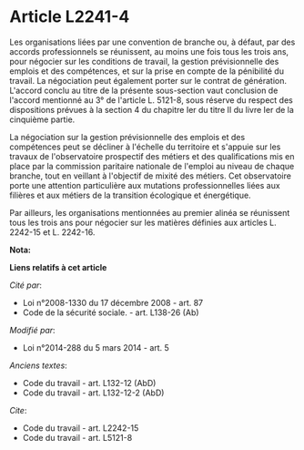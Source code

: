 # Article L2241-4

Les organisations liées par une convention de branche ou, à défaut, par des accords professionnels se réunissent, au moins
une fois tous les trois ans, pour négocier sur les conditions de travail, la gestion prévisionnelle des emplois et des
compétences, et sur la prise en compte de la pénibilité du travail. La négociation peut également porter sur le contrat de
génération. L'accord conclu au titre de la présente sous-section vaut conclusion de l'accord mentionné au 3° de l'article L.
5121-8, sous réserve du respect des dispositions prévues à la section 4 du chapitre Ier du titre II du livre Ier de la
cinquième partie. 

La négociation sur la gestion prévisionnelle des emplois et des compétences peut se décliner à l'échelle du territoire et
s'appuie sur les travaux de l'observatoire prospectif des métiers et des qualifications mis en place par la commission
paritaire nationale de l'emploi au niveau de chaque branche, tout en veillant à l'objectif de mixité des métiers. Cet
observatoire porte une attention particulière aux mutations professionnelles liées aux filières et aux métiers de la
transition écologique et énergétique. 

Par ailleurs, les organisations mentionnées au premier alinéa  se réunissent tous les trois ans pour négocier sur les
matières définies aux articles L. 2242-15 et L. 2242-16.

**Nota:**



**Liens relatifs à cet article**

_Cité par_:

  - Loi n°2008-1330 du 17 décembre 2008 - art. 87
  - Code de la sécurité sociale. - art. L138-26 (Ab)

_Modifié par_:

  - Loi n°2014-288 du 5 mars 2014 - art. 5

_Anciens textes_:

  - Code du travail - art. L132-12 (AbD)
  - Code du travail - art. L132-12-2 (AbD)

_Cite_:

  - Code du travail - art. L2242-15
  - Code du travail - art. L5121-8
